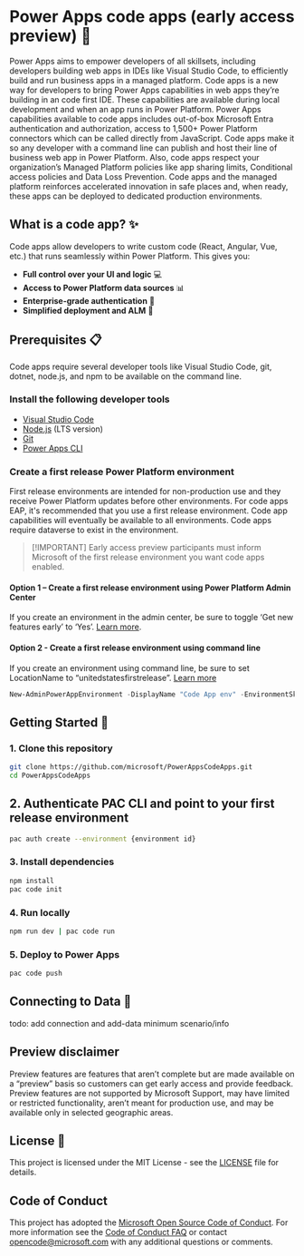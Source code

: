 # Power Apps code apps (early access preview) 🚀

Power Apps aims to empower developers of all skillsets, including developers building web apps in IDEs like Visual Studio Code, to efficiently build and run business apps in a managed platform. Code apps is a new way for developers to bring Power Apps capabilities in web apps they’re building in an code first IDE. These capabilities are available during local development and when an app runs in Power Platform. Power Apps capabilities available to code apps includes out-of-box Microsoft Entra authentication and authorization, access to 1,500+ Power Platform connectors which can be called directly from JavaScript. Code apps make it so any developer with a command line can publish and host their line of business web app in Power Platform. Also, code apps respect your organization’s Managed Platform policies like app sharing limits, Conditional access policies and Data Loss Prevention. Code apps and the managed platform reinforces accelerated innovation in safe places and, when ready, these apps can be deployed to dedicated production environments. 

## What is a code app? ✨

Code apps allow developers to write custom code (React, Angular, Vue, etc.) that runs seamlessly within Power Platform. This gives you:

- **Full control over your UI and logic** 💻
- **Access to Power Platform data sources** 📊
- **Enterprise-grade authentication** 🔐
- **Simplified deployment and ALM** 🔄

## Prerequisites 📋
Code apps require several developer tools like Visual Studio Code, git, dotnet, node.js, and npm to be available on the command line.  

### Install the following developer tools
- [Visual Studio Code](https://code.visualstudio.com/)
- [Node.js](https://nodejs.org/) (LTS version)
- [Git](https://git-scm.com/)
- [Power Apps CLI](https://learn.microsoft.com/en-us/power-platform/developer/cli/introduction)

### Create a first release Power Platform environment
First release environments are intended for non-production use and they receive Power Platform updates before other environments. For code apps EAP, it's recommended that you use a first release environment. Code app capabilities will eventually be available to all environments. Code apps require dataverse to exist in the environment.  

> [!IMPORTANT] Early access preview participants must inform Microsoft of the first release environment you want code apps enabled.

#### Option 1 – Create a first release environment using Power Platform Admin Center 
If you create an environment in the admin center, be sure to toggle ‘Get new features early’ to ‘Yes’. [Learn more](https://learn.microsoft.com/power-platform/admin/create-environment). 

#### Option 2 - Create a first release environment using command line 
If you create an environment using command line, be sure to set LocationName to “unitedstatesfirstrelease”. [Learn more](https://learn.microsoft.com/power-platform/admin/powerapps-powershell) 

```PowerShell 
New-AdminPowerAppEnvironment -DisplayName "Code App env" -EnvironmentSku Trial -LocationName "unitedstatesfirstrelease" -ProvisionDatabase 
```

## Getting Started 🚀

### 1. Clone this repository

```bash
git clone https://github.com/microsoft/PowerAppsCodeApps.git
cd PowerAppsCodeApps
```
## 2. Authenticate PAC CLI and point to your first release environment

```bash
pac auth create --environment {environment id}
```

### 3. Install dependencies

```bash
npm install
pac code init
```

### 4. Run locally

```bash
npm run dev | pac code run
```

### 5. Deploy to Power Apps

```bash
pac code push 
```

## Connecting to Data 🔌

todo: add connection and add-data minimum scenario/info

## Preview disclaimer 
Preview features are features that aren’t complete but are made available on a “preview” basis so customers can get early access and provide feedback. Preview features are not supported by Microsoft Support, may have limited or restricted functionality, aren’t meant for production use, and may be available only in selected geographic areas.  

## License 📄

This project is licensed under the MIT License - see the [LICENSE](LICENSE) file for details.

## Code of Conduct

This project has adopted the [Microsoft Open Source Code of Conduct](https://opensource.microsoft.com/codeofconduct/).
For more information see the [Code of Conduct FAQ](https://opensource.microsoft.com/codeofconduct/faq/) or
contact [opencode@microsoft.com](mailto:opencode@microsoft.com) with any additional questions or comments.
